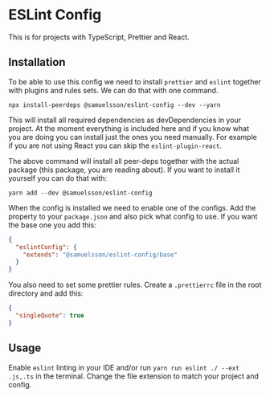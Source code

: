 # ESLint Config

This is for projects with TypeScript, Prettier and React.

## Installation

To be able to use this config we need to install `prettier` and `eslint` together with plugins and rules sets. We can do that with one command.

```shell
npx install-peerdeps @samuelsson/eslint-config --dev --yarn
```

This will install all required dependencies as devDependencies in your project. At the moment everything is included here and if you know what you are doing you can install just the ones you need manually. For example if you are not using React you can skip the `eslint-plugin-react`.

The above command will install all peer-deps together with the actual package (this package, you are reading about). If you want to install it yourself you can do that with:

```shell
yarn add --dev @samuelsson/eslint-config
```

When the config is installed we need to enable one of the configs. Add the property to your `package.json` and also pick what config to use. If you want the base one you add this:

```json
{
  "eslintConfig": {
    "extends": "@samuelsson/eslint-config/base"
  }
}
```

You also need to set some prettier rules. Create a `.prettierrc` file in the root directory and add this:

````json
{
  "singleQuote": true
}
````

## Usage

Enable `eslint` linting in your IDE and/or run `yarn run eslint ./ --ext .js,.ts` in the terminal. Change the file extension to match your project and config.
